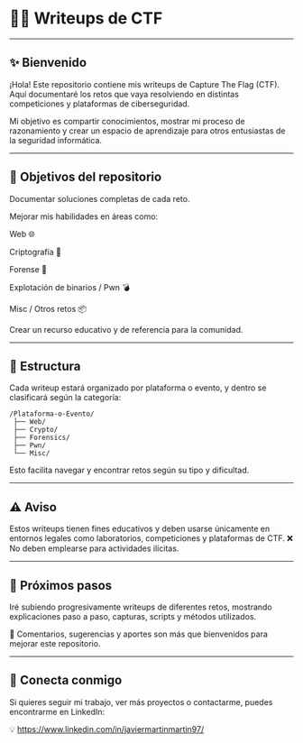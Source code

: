 # 🕵️‍♂️ Writeups de CTF
________________________________________________________________________________________________________________________________________________________________
## ✨ Bienvenido

¡Hola! Este repositorio contiene mis writeups de Capture The Flag (CTF).
Aquí documentaré los retos que vaya resolviendo en distintas competiciones y plataformas de ciberseguridad.

Mi objetivo es compartir conocimientos, mostrar mi proceso de razonamiento y crear un espacio de aprendizaje para otros entusiastas de la seguridad informática.
________________________________________________________________________________________________________________________________________________________________

## 🎯 Objetivos del repositorio

Documentar soluciones completas de cada reto.

Mejorar mis habilidades en áreas como:

Web 🌐

Criptografía 🔑

Forense 🧩

Explotación de binarios / Pwn 💣

Misc / Otros retos 📦

Crear un recurso educativo y de referencia para la comunidad.
________________________________________________________________________________________________________________________________________________________________

## 📂 Estructura

Cada writeup estará organizado por plataforma o evento, y dentro se clasificará según la categoría:

```
/Plataforma-o-Evento/
 ├── Web/
 ├── Crypto/
 ├── Forensics/
 ├── Pwn/
 └── Misc/
```

Esto facilita navegar y encontrar retos según su tipo y dificultad.
________________________________________________________________________________________________________________________________________________________________

## ⚠️ Aviso

Estos writeups tienen fines educativos y deben usarse únicamente en entornos legales como laboratorios, competiciones y plataformas de CTF.
❌ No deben emplearse para actividades ilícitas.
________________________________________________________________________________________________________________________________________________________________

## 🚀 Próximos pasos

Iré subiendo progresivamente writeups de diferentes retos, mostrando explicaciones paso a paso, capturas, scripts y métodos utilizados.

💬 Comentarios, sugerencias y aportes son más que bienvenidos para mejorar este repositorio.
________________________________________________________________________________________________________________________________________________________________

## 🔗 Conecta conmigo

Si quieres seguir mi trabajo, ver más proyectos o contactarme, puedes encontrarme en LinkedIn:

💡 https://www.linkedin.com/in/javiermartinmartin97/
